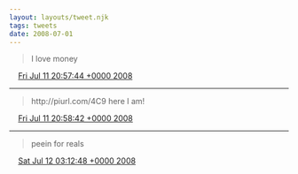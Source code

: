 ```yaml
---
layout: layouts/tweet.njk
tags: tweets
date: 2008-07-01
---
```


> I love money

<img src="../../media/tweet.ico" width="12" /> [Fri Jul 11 20:57:44 +0000 2008](https://twitter.com/timwasson/status/856021173)

----

> http://piurl\.com/4C9 here I am\!

<img src="../../media/tweet.ico" width="12" /> [Fri Jul 11 20:58:42 +0000 2008](https://twitter.com/timwasson/status/856021863)

----

> peein for reals

<img src="../../media/tweet.ico" width="12" /> [Sat Jul 12 03:12:48 +0000 2008](https://twitter.com/timwasson/status/856236519)